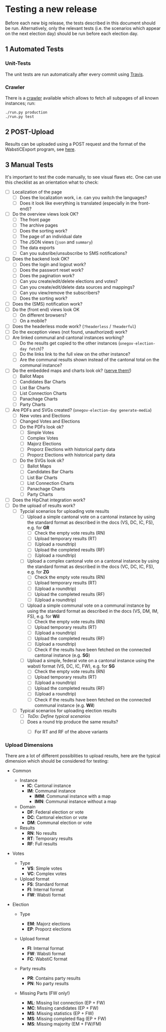 Testing a new release
=====================

Before each new big release, the tests described in this document should be run.
Alternatively, only the relevant tests (i.e. the scenarios which appear on the
next election day) should be run before each election day.

1 Automated Tests
-----------------

### Unit-Tests

The unit tests are run automatically after every commit using
[Travis](https://travis-ci.org/OneGov/onegov.election_day).

### Crawler

There is a [crawler](https://github.com/msom/crawler.elections) available which
allows to fetch all subpages of all known instances; run:

```
./run.py production
./run.py test
```

2 POST-Upload
-------------

Results can be uploaded using a POST request and the format of the WabstiCExport
program, see [here](README.md#curl-examples).

3 Manual Tests
--------------

It's important to test the code manually, to see visual flaws etc. One can use this checklist as an orientation what to check:

- [ ] Localization of the page
  - [ ] Does the localization work, i.e. can you switch the languages?
  - [ ] Does it look like everything is translated (especially in the front-end)?
- [ ] Do the overview views look OK?
  - [ ] The front page
  - [ ] The archive pages
  - [ ] Does the sorting work?
  - [ ] The page of an individual date
  - [ ] The JSON views (`json` and `summary`)
  - [ ] The data exports
  - [ ] Can you subsribe/unsubscribe to SMS notifications?
- [ ] Does the backend look OK?
  - [ ] Does the login and logout work?
  - [ ] Does the passwort reset work?
  - [ ] Does the pagination work?
  - [ ] Can you create/edit/delete elections and votes?
  - [ ] Can you create/edit/delete data sources and mappings?
  - [ ] Can you view/remove the subscribers?
  - [ ] Does the sorting work?
- [ ] Does the (SMS) notification work?
- [ ] Do the (front end) views look OK
  - [ ] On different browsers?
  - [ ] On a mobile?
- [ ] Does the headerless mode work? (`?headerless` / `?headerful`)
- [ ] Do the exception views (not found, unauthorized) work?
- [ ] Are linked communal and cantonal instances working?
  - [ ] Do the results get copied to the other instances (`onegov-election-day fetch`)?
  - [ ] Do the links link to the full view on the other instance?
  - [ ] Are the communal results shown instead of the cantonal total on the communal instance?
- [ ] Do the embedded maps and charts look ok? ([serve them!](https://gist.github.com/willurd/5720255))
  - [ ] Ballot Maps
  - [ ] Candidates Bar Charts
  - [ ] List Bar Charts
  - [ ] List Connection Charts
  - [ ] Panachage Charts
  - [ ] Party Charts
- [ ] Are PDFs and SVGs created? (`onegov-election-day generate-media`)
  - [ ] New votes and Elections
  - [ ] Changed Votes and Elections
  - [ ] Do the PDFs look ok?
    - [ ] Simple Votes
    - [ ] Complex Votes
    - [ ] Majorz Elections
    - [ ] Proporz Elections with historical party data
    - [ ] Proporz Elections with historical party data
  - [ ] Do the SVGs look ok?
    - [ ] Ballot Maps
    - [ ] Candidates Bar Charts
    - [ ] List Bar Charts
    - [ ] List Connection Charts
    - [ ] Panachage Charts
    - [ ] Party Charts
- [ ] Does the HipChat integration work?
- [ ] Do the upload of results work?
  - [ ] Typcial scenarios for uploading vote results
    - [ ] Upload a simple cantonal vote on a cantonal instance by using the standard format as described in the docs (VS, DC, IC, FS), e.g. for **GR**
      - [ ] Check the empty vote results (RN)
      - [ ] Upload temporary results (RT)
      - [ ] (Upload a roundtrip)
      - [ ] Upload the completed results (RF)
      - [ ] (Upload a roundtrip)
    - [ ] Upload a complex cantonal vote on a cantonal instance by using the standard format as described in the docs (VC, DC, IC, FS), e.g. for **ZG**
      - [ ] Check the empty vote results (RN)
      - [ ] Upload temporary results (RT)
      - [ ] (Upload a roundtrip)
      - [ ] Upload the completed results (RF)
      - [ ] (Upload a roundtrip)
    - [ ] Upload a simple communal vote on a communal instance by using the standard format as described in the docs (VS, DM, IM, FS), e.g. for **Wil**
      - [ ] Check the empty vote results (RN)
      - [ ] Upload temporary results (RT)
      - [ ] (Upload a roundtrip)
      - [ ] Upload the completed results (RF)
      - [ ] (Upload a roundtrip)
      - [ ] Check if the results have been fetched on the connected cantonal instance (e.g. **SG**)
    - [ ] Upload a simple, federal vote on a cantonal instance using the wabsti format (VS, DC, IC, FW), e.g. for **SG**
      - [ ] Check the empty vote results (RN)
      - [ ] Upload temporary results (RT)
      - [ ] (Upload a roundtrip)
      - [ ] Upload the completed results (RF)
      - [ ] (Upload a roundtrip)
      - [ ] Check if the results have been fetched on the connected communal instance (e.g. **Wil**)
  - [ ] Typical scenarios for uploading election results
    - [ ] *ToDo: Define typical scenarios*
    - [ ] Does a round trip produce the same results?
      - [ ] For RT and RF of the above variants


### Upload Dimensions

There are a lot of different possiblities to upload results, here are the typical dimension which should be considered for testing:

- Common

  - Instance
    - **IC**: Cantonal instance
    - **IM**: Communal instance
      - **IMM**: Communal instance with a map
      - **IMN**: Communal instance without a map
  - Domain
    - **DF**: Federal election or vote
    - **DC**: Cantonal election or vote
    - **DM**: Communal election or vote
  - Results
    - **RN**: No results
    - **RT**: Temporary results
    - **RF**: Full results

- Votes

  - Type
    - **VS**: Simple votes
    - **VC**: Complex votes
  - Upload format
    - **FS**: Standard format
    - **FI**: Internal format
    - **FW**: Wabsti format

- Election

  - Type

    - **EM**: Majorz elections
    - **EP**: Proporz elections

  - Upload format

    - **FI**: Internal format
    - **FW**: Wabsti format
    - **FC**: WabstiC format

  - Party results

    - **PR**: Contains party results
    - **PN**: No party results

  - Missing Parts (FW only!)

    - **ML**: Missing list connection (EP + FW)
    - **MC**: Missing candidates (EP + FW)
    - **MS**: Missing statistics (EP + FW)
    - **MS**: Missing completed flag (EP + FW)
    - **MS**: Missing majority (EM + FW/FM)

    ​
